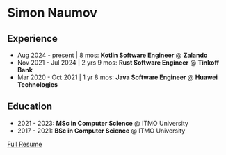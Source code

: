 # Simon Naumov

## Experience

- Aug 2024 - present | 8 mos: **Kotlin Software Engineer** @ **Zalando**
- Nov 2021 - Jul 2024 | 2 yrs 9 mos: **Rust Software Engineer** @ **Tinkoff Bank**
- Mar 2020 - Oct 2021 | 1 yr 8 mos: **Java Software Engineer** @ **Huawei Technologies**

## Education

- 2021 - 2023: **MSc in Computer Science** @ ITMO University
- 2017 - 2021: **BSc in Computer Science** @ ITMO University

[Full Resume](https://github.com/nothingelsematters/nothingelsematters/blob/master/cv.pdf)
